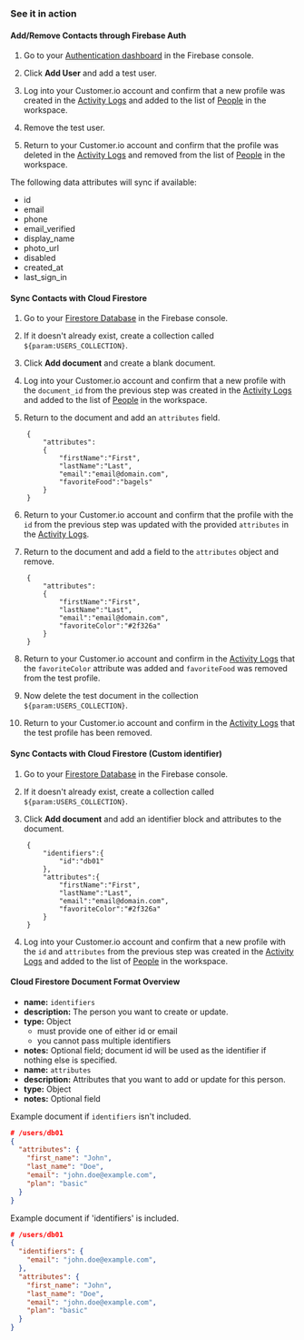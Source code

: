 ### See it in action

#### Add/Remove Contacts through Firebase Auth
1.  Go to your [Authentication dashboard](https://console.firebase.google.com/project/${param:PROJECT_ID}/authentication/users) in the Firebase console.

2.  Click **Add User** and add a test user.

3.  Log into your Customer.io account and confirm that a new profile was created in the [Activity Logs](https://fly.customer.io/env/last/activity_logs/identified) and added to the list of [People](https://fly.customer.io/env/last/people) in the workspace.

4. Remove the test user.  

5. Return to your Customer.io account and confirm that the profile was deleted in the [Activity Logs](https://fly.customer.io/env/last/activity_logs/identified) and removed from the list of [People](https://fly.customer.io/env/last/people) in the workspace. 

The following data attributes will sync if available:
  - id
  - email
  - phone
  - email_verified
  - display_name
  - photo_url
  - disabled
  - created_at
  - last_sign_in


#### Sync Contacts with Cloud Firestore

1. Go to your [Firestore Database](https://console.firebase.google.com/project/${param:PROJECT_ID}/firestore) in the Firebase console.

2. If it doesn't already exist, create a collection called `${param:USERS_COLLECTION}`.

3. Click **Add document** and create a blank document.  

4. Log into your Customer.io account and confirm that a new profile with the `document_id` from the previous step was created in the [Activity Logs](https://fly.customer.io/env/last/activity_logs/identified) and added to the list of [People](https://fly.customer.io/env/last/people) in the workspace.

5. Return to the document and add an `attributes` field.
```
	{
		"attributes":
		{
			"firstName":"First",
			"lastName":"Last",
			"email":"email@domain.com",
			"favoriteFood":"bagels"	
		}
	}
```
6. Return to your Customer.io account and confirm that the profile with the `id` from the previous step was updated with the provided `attributes` in the [Activity Logs](https://fly.customer.io/env/last/activity_logs/identified).

7. Return to the document and add a field to the `attributes` object and remove.
```
	{
		"attributes":
		{
			"firstName":"First",
			"lastName":"Last",
			"email":"email@domain.com",
			"favoriteColor":"#2f326a"
		}
	}
```

8. Return to your Customer.io account and confirm in the [Activity Logs](https://fly.customer.io/env/last/activity_logs/identified) that the `favoriteColor` attribute was added and `favoriteFood` was removed from the test profile.

9. Now delete the test document in the collection `${param:USERS_COLLECTION}`.

10. Return to your Customer.io account and confirm in the [Activity Logs](https://fly.customer.io/env/last/activity_logs/identified) that the test profile has been removed.


#### Sync Contacts with Cloud Firestore (Custom identifier)
1. Go to your [Firestore Database](https://console.firebase.google.com/project/${param:PROJECT_ID}/firestore) in the Firebase console.

2. If it doesn't already exist, create a collection called `${param:USERS_COLLECTION}`.

3. Click **Add document** and add an identifier block and attributes to the document.
```
	{
		"identifiers":{
			"id":"db01"
		},
		"attributes":{
			"firstName":"First",
			"lastName":"Last",
			"email":"email@domain.com",
			"favoriteColor":"#2f326a"
		}
	}
```

4. Log into your Customer.io account and confirm that a new profile with the `id` and `attributes` from the previous step was created in the [Activity Logs](https://fly.customer.io/env/last/activity_logs/identified) and added to the list of [People](https://fly.customer.io/env/last/people) in the workspace.

#### Cloud Firestore Document Format Overview
- **name:** `identifiers`
- **description:** The person you want to create or update.
- **type:** Object
	- must provide one of either id or email
	- you cannot pass multiple identifiers
- **notes:** Optional field; document id will be used as the identifier if nothing else is specified.
- **name:** `attributes`
- **description:** Attributes that you want to add or update for this person.
- **type:** Object
- **notes:** Optional field

Example document if `identifiers` isn't included.
```json
# /users/db01
{
  "attributes": {
    "first_name": "John",
    "last_name": "Doe",
    "email": "john.doe@example.com",
    "plan": "basic"
  }
}
```
Example document if 'identifiers' is included.
```json
# /users/db01
{
  "identifiers": {
    "email": "john.doe@example.com",
  },
  "attributes": {
    "first_name": "John",
    "last_name": "Doe",
    "email": "john.doe@example.com",
    "plan": "basic"
  }
}
```
